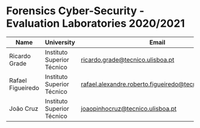 # Forensics Cyber-Security - Evaluation Laboratories 2020/2021

| Name | University | Email |
| ---- | ---- | ---- |
| Ricardo Grade | Instituto Superior Técnico | ricardo.grade@tecnico.ulisboa.pt |
| Rafael Figueiredo | Instituto Superior Técnico | rafael.alexandre.roberto.figueiredo@tecnico.ulisboa.pt |
| João Cruz | Instituto Superior Técnico | joaopinhocruz@tecnico.ulisboa.pt |

